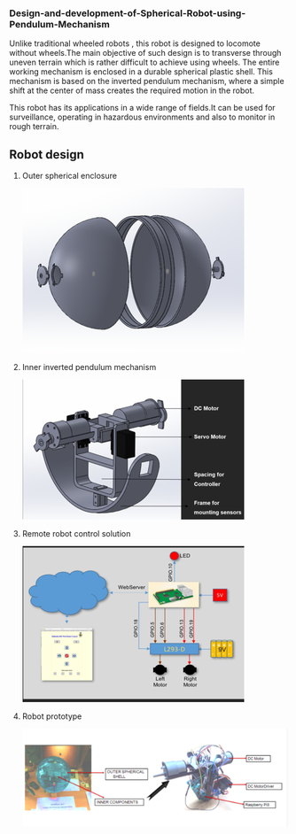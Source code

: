### Design-and-development-of-Spherical-Robot-using-Pendulum-Mechanism

Unlike traditional wheeled robots , this robot is designed to locomote without wheels.The main objective of such design is to transverse through uneven terrain which is rather difficult to achieve using wheels. The entire working mechanism is enclosed in a durable spherical plastic shell. This mechanism is based on the inverted pendulum mechanism, where a simple shift at the center of mass creates the required motion in the robot.

This robot has its applications in a wide range of fields.It can be used for surveillance, operating in hazardous environments and also to monitor in rough terrain.


## Robot design

1. Outer spherical enclosure

    ![](extras/ss1.png)

2. Inner inverted pendulum mechanism

    ![](extras/ss2.png)
    
3. Remote robot control solution

    ![](extras/ss3.png)
    
4. Robot prototype

    ![](extras/ss4.png)
